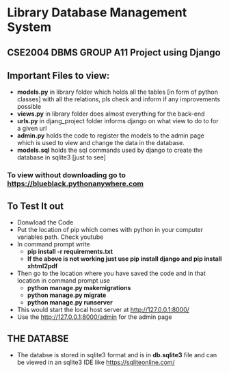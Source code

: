 # Library Database Management System
## CSE2004 DBMS GROUP A11 Project using Django

## Important Files to view:
* **models.py** in library folder which holds all the tables [in form of python classes] with all the relations, pls check and inform if any improvements possible
* **views.py** in library folder does almost everything for the back-end
* **urls.py** in djang_project folder informs django on what view to do to for a given url
* **admin.py** holds the code to register the models to the admin page which is used to view and change the data in the database.
* **models.sql** holds the sql commands used by django to create the database in sqlite3 [just to see]

### To view without downloading go to https://blueblack.pythonanywhere.com

## To Test It out
* Donwload the Code
* Put the location of pip which comes with python in your computer variables path. Check youtube
* In command prompt write
  * **pip install -r requirements.txt**
  * **If the above is not working just use pip install django and pip install xhtml2pdf**
* Then go to the location where you have saved the code and in that location in command prompt use 
  * **python manage.py makemigrations**
  * **python manage.py migrate**
  * **python manage.py runserver**
* This would start the local host server at http://127.0.0.1:8000/
* Use the http://127.0.0.1:8000/admin for the admin page

## THE DATABSE 
* The databse is stored in sqlite3 format and is in **db.sqlite3** file and can be viewed in an sqlite3 IDE like https://sqliteonline.com/

